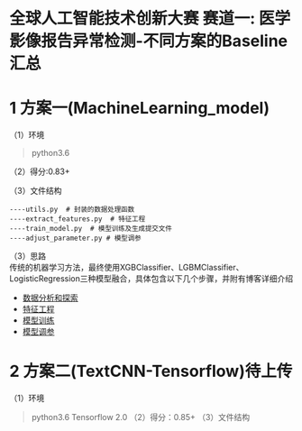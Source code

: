 # 全球人工智能技术创新大赛 赛道一: 医学影像报告异常检测-不同方案的Baseline汇总

# 1 方案一(MachineLearning_model)
（1）环境
> python3.6

（2）得分:0.83+

（3）文件结构
```b
----utils.py  # 封装的数据处理函数
----extract_features.py  # 特征工程
----train_model.py  # 模型训练及生成提交文件
----adjust_parameter.py # 模型调参
```
（3）思路  
传统的机器学习方法，最终使用XGBClassifier、LGBMClassifier、LogisticRegression三种模型融合，具体包含以下几个步骤，并附有博客详细介绍
+ [数据分析和探索](https://betterbench.blog.csdn.net/article/details/113858039)
+ [特征工程](https://betterbench.blog.csdn.net/article/details/113869071)
+ [模型训练]()
+ [模型调参]()

# 2 方案二(TextCNN-Tensorflow)待上传
（1）环境
> python3.6 
> Tensorflow 2.0
（2）得分：0.85+
（3）文件结构
